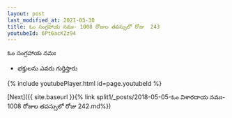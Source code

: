 ```yaml
---
layout: post
last_modified_at: 2021-03-30
title: ఓం సంగ్రహాయ నమః- 1008 రోజుల తపస్సులో రోజు  243
youtubeId: 6Pt6acKZz94
---
```

 
 
 ఓం సంగ్రహాయ నమః  
 
 -  భక్తులను ఎవరు గుర్తిస్తారు 
 
  
 
  
 
 
 
 
 
 


{% include youtubePlayer.html id=page.youtubeId %}
 
[Next]({{ site.baseurl }}{% link  split1/_posts/2018-05-05-ఓం విశారదాయ నమః- 1008 రోజుల తపస్సులో రోజు  242.md%})
 
